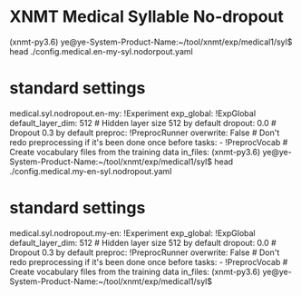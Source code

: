 # XNMT Medical Syllable No-dropout

(xnmt-py3.6) ye@ye-System-Product-Name:~/tool/xnmt/exp/medical1/syl$ head ./config.medical.en-my-syl.nodorpout.yaml
# standard settings
medical.syl.nodropout.en-my: !Experiment
  exp_global: !ExpGlobal
    default_layer_dim: 512 # Hidden layer size 512 by default
    dropout: 0.0           # Dropout 0.3 by default
  preproc: !PreprocRunner
    overwrite: False       # Don't redo preprocessing if it's been done once before
    tasks:
    - !PreprocVocab        # Create vocabulary files from the training data
      in_files:
(xnmt-py3.6) ye@ye-System-Product-Name:~/tool/xnmt/exp/medical1/syl$ head ./config.medical.my-en-syl.nodropout.yaml
# standard settings
medical.syl.nodropout.my-en: !Experiment
  exp_global: !ExpGlobal
    default_layer_dim: 512 # Hidden layer size 512 by default
    dropout: 0.0           # Dropout 0.3 by default
  preproc: !PreprocRunner
    overwrite: False       # Don't redo preprocessing if it's been done once before
    tasks:
    - !PreprocVocab        # Create vocabulary files from the training data
      in_files:
(xnmt-py3.6) ye@ye-System-Product-Name:~/tool/xnmt/exp/medical1/syl$
